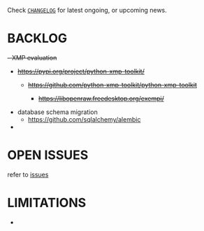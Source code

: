 
Check
[`CHANGELOG`](https://github.com/kr-g/smog/blob/main/CHANGELOG.md)
for latest ongoing, or upcoming news.


# BACKLOG

<del>
- XMP evaluation
  
  - https://pypi.org/project/python-xmp-toolkit/
  
    - https://github.com/python-xmp-toolkit/python-xmp-toolkit
  
      - https://libopenraw.freedesktop.org/exempi/
</del>

- database schema migration
  - https://github.com/sqlalchemy/alembic
- 


# OPEN ISSUES

refer to [issues](https://github.com/kr-g/smog/issues)


# LIMITATIONS

- 

